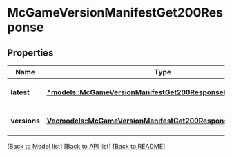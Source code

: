 # McGameVersionManifestGet200Response

## Properties
Name | Type | Description | Notes
------------ | ------------- | ------------- | -------------
**latest** | [***models::McGameVersionManifestGet200ResponseLatest**](_mc_game_version_manifest_get_200_response_latest.md) |  | [optional] [default to None]
**versions** | [**Vec<models::McGameVersionManifestGet200ResponseVersionsInner>**](_mc_game_version_manifest_get_200_response_versions_inner.md) |  | [optional] [default to None]

[[Back to Model list]](../README.md#documentation-for-models) [[Back to API list]](../README.md#documentation-for-api-endpoints) [[Back to README]](../README.md)


